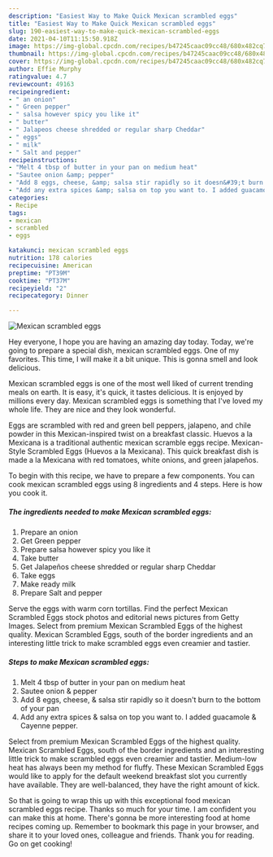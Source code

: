 ```yaml
---
description: "Easiest Way to Make Quick Mexican scrambled eggs"
title: "Easiest Way to Make Quick Mexican scrambled eggs"
slug: 190-easiest-way-to-make-quick-mexican-scrambled-eggs
date: 2021-04-10T11:15:50.918Z
image: https://img-global.cpcdn.com/recipes/b47245caac09cc48/680x482cq70/mexican-scrambled-eggs-recipe-main-photo.jpg
thumbnail: https://img-global.cpcdn.com/recipes/b47245caac09cc48/680x482cq70/mexican-scrambled-eggs-recipe-main-photo.jpg
cover: https://img-global.cpcdn.com/recipes/b47245caac09cc48/680x482cq70/mexican-scrambled-eggs-recipe-main-photo.jpg
author: Effie Murphy
ratingvalue: 4.7
reviewcount: 49163
recipeingredient:
- " an onion"
- " Green pepper"
- " salsa however spicy you like it"
- " butter"
- " Jalapeos cheese shredded or regular sharp Cheddar"
- " eggs"
- " milk"
- " Salt and pepper"
recipeinstructions:
- "Melt 4 tbsp of butter in your pan on medium heat"
- "Sautee onion &amp; pepper"
- "Add 8 eggs, cheese, &amp; salsa stir rapidly so it doesn&#39;t burn to the bottom of your pan"
- "Add any extra spices &amp; salsa on top you want to. I added guacamole &amp; Cayenne pepper."
categories:
- Recipe
tags:
- mexican
- scrambled
- eggs

katakunci: mexican scrambled eggs 
nutrition: 178 calories
recipecuisine: American
preptime: "PT39M"
cooktime: "PT37M"
recipeyield: "2"
recipecategory: Dinner

---
```



![Mexican scrambled eggs](https://img-global.cpcdn.com/recipes/b47245caac09cc48/680x482cq70/mexican-scrambled-eggs-recipe-main-photo.jpg)

Hey everyone, I hope you are having an amazing day today. Today, we're going to prepare a special dish, mexican scrambled eggs. One of my favorites. This time, I will make it a bit unique. This is gonna smell and look delicious.

Mexican scrambled eggs is one of the most well liked of current trending meals on earth. It is easy, it's quick, it tastes delicious. It is enjoyed by millions every day. Mexican scrambled eggs is something that I've loved my whole life. They are nice and they look wonderful.

Eggs are scrambled with red and green bell peppers, jalapeno, and chile powder in this Mexican-inspired twist on a breakfast classic. Huevos a la Mexicana is a traditional authentic mexican scramble eggs recipe. Mexican-Style Scrambled Eggs (Huevos a la Mexicana). This quick breakfast dish is made a la Mexicana with red tomatoes, white onions, and green jalapeños.


To begin with this recipe, we have to prepare a few components. You can cook mexican scrambled eggs using 8 ingredients and 4 steps. Here is how you cook it.

<!--inarticleads1-->

##### The ingredients needed to make Mexican scrambled eggs:

1. Prepare  an onion
1. Get  Green pepper
1. Prepare  salsa however spicy you like it
1. Take  butter
1. Get  Jalapeños cheese shredded or regular sharp Cheddar
1. Take  eggs
1. Make ready  milk
1. Prepare  Salt and pepper


Serve the eggs with warm corn tortillas. Find the perfect Mexican Scrambled Eggs stock photos and editorial news pictures from Getty Images. Select from premium Mexican Scrambled Eggs of the highest quality. Mexican Scrambled Eggs, south of the border ingredients and an interesting little trick to make scrambled eggs even creamier and tastier. 

<!--inarticleads2-->

##### Steps to make Mexican scrambled eggs:

1. Melt 4 tbsp of butter in your pan on medium heat
1. Sautee onion &amp; pepper
1. Add 8 eggs, cheese, &amp; salsa stir rapidly so it doesn&#39;t burn to the bottom of your pan
1. Add any extra spices &amp; salsa on top you want to. I added guacamole &amp; Cayenne pepper.


Select from premium Mexican Scrambled Eggs of the highest quality. Mexican Scrambled Eggs, south of the border ingredients and an interesting little trick to make scrambled eggs even creamier and tastier. Medium-low heat has always been my method for fluffy. These Mexican Scrambled Eggs would like to apply for the default weekend breakfast slot you currently have available. They are well-balanced, they have the right amount of kick. 

So that is going to wrap this up with this exceptional food mexican scrambled eggs recipe. Thanks so much for your time. I am confident you can make this at home. There's gonna be more interesting food at home recipes coming up. Remember to bookmark this page in your browser, and share it to your loved ones, colleague and friends. Thank you for reading. Go on get cooking!
